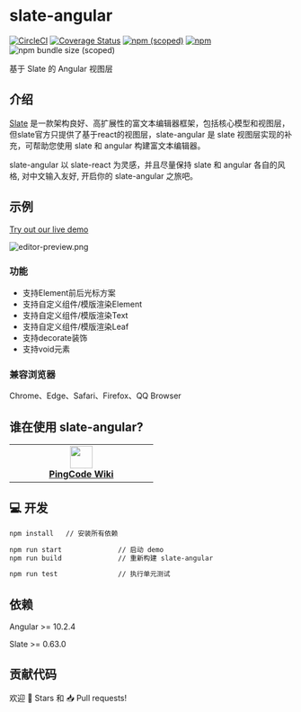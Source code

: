 # slate-angular

[![CircleCI](https://circleci.com/gh/worktile/slate-angular.svg?style=shield)](https://circleci.com/gh/worktile/slate-angular)
[![Coverage Status][coveralls-image]][coveralls-url]
[![npm (scoped)](https://img.shields.io/npm/v/slate-angular?style=flat)](https://www.npmjs.com/package/slate-angular)
[![npm](https://img.shields.io/npm/dm/slate-angular)](https://www.npmjs.com/package/slate-angular)
![npm bundle size (scoped)](https://img.shields.io/bundlephobia/min/slate-angular)

[coveralls-image]: https://coveralls.io/repos/github/worktile/slate-angular/badge.svg?branch=master
[coveralls-url]: https://coveralls.io/github/worktile/slate-angular


基于 Slate 的 Angular 视图层


## 介绍

[Slate](https://github.com/ianstormtaylor/slate) 是一款架构良好、高扩展性的富文本编辑器框架，包括核心模型和视图层，但slate官方只提供了基于react的视图层，slate-angular 是 slate 视图层实现的补充，可帮助您使用 slate 和 angular 构建富文本编辑器。

slate-angular 以 slate-react 为灵感，并且尽量保持 slate 和 angular 各自的风格, 对中文输入友好, 开启你的 slate-angular 之旅吧。


## 示例

[Try out our live demo](http://slate-angular.ngnice.com)

![editor-preview.png](https://cdn.worktile.com/open-sources/slate-angular/editor-preview.gif)


### 功能

- 支持Element前后光标方案
- 支持自定义组件/模版渲染Element
- 支持自定义组件/模版渲染Text
- 支持自定义组件/模版渲染Leaf
- 支持decorate装饰
- 支持void元素

### 兼容浏览器

Chrome、Edge、Safari、Firefox、QQ Browser



## 谁在使用 slate-angular?

<table>
  <tr>
    <td width="240" align="center">
      <a target="_blank" href="https://pingcode.com/product/wiki?utm_source=github-slate-angular">
        <img src="https://cdn.pingcode.com/static/pc-charm/assets/images/logo.png?v=2.40.0" height="40"/>
        <br />
        <strong>PingCode Wiki</strong>
      </a>
    </td>
  </tr>
</table>


## 💻 开发

```bash
npm install   // 安装所有依赖
```

```bash
npm run start              // 启动 demo
npm run build              // 重新构建 slate-angular

npm run test               // 执行单元测试
```


## 依赖

Angular >= 10.2.4

Slate >= 0.63.0


## 贡献代码

欢迎 🌟 Stars 和 📥 Pull requests! 
